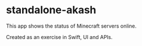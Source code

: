 # standalone-akash

This app shows the status of Minecraft servers online.

Created as an exercise in Swift, UI and APIs.
